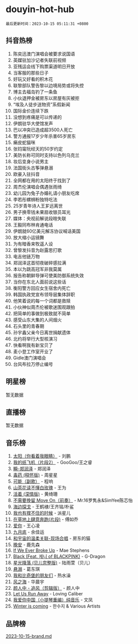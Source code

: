 # douyin-hot-hub

`最后更新时间：2023-10-15 05:11:31 +0800`

## 抖音热榜

1. 陈奕迅澳门演唱会被要求说国语
1. 英媒驻加沙记者失联前视频
1. 亚残运会线下购票渠道明日开放
1. 当客服的那些日子
1. 好玩又好看的积木花
1. 联黎部队警告黎以边境局势或将失控
1. 博主去福岛钓了一条鱼
1. 小伙退押金被房东以房屋有灰被拒
1. “埃及人徒步送物资”系假新闻
1. 国际金价连续下跌
1. 没想到疼痛是可以传递的
1. 伊朗驻华大使馆发声
1. 巴以冲突已造成超3500人死亡
1. 警方通报17岁少年杀害65岁房东
1. 癞皮蛇猫咪
1. 张钧甯阮经天的50岁约定
1. 美防长称可同时支持以色列乌克兰
1. 妆后变身小说男主
1. 法国街头古筝弹悬溺
1. 欧豪入驻抖音
1. 全网都在用的太阳终于找到了
1. 周杰伦演唱会偶遇张雨绮
1. 幼儿园为兔子办婚礼请小朋友吃席
1. 李若彤螺蛳粉独特吃法
1. 25岁青年诗人王芗远离世
1. 男子换零钱未果扇收银员耳光
1. 媒体：央视前解说段暄失联
1. 王毅同布林肯通电话
1. 伊朗就60亿美元解冻协议喊话美国
1. 放大缩小运镜舞
1. 为有暗香来牧遥人设
1. 曾黎发抖音为赵露思打歌
1. 电吉他链万物
1. 郑润泽这首彻夜破碎感拉满
1. 本以为跳高冠军非我莫属
1. 报告称朝鲜导弹可使美防御系统失效
1. 当你在东北人面前说这些话
1. 衡阳警方回应女生宿舍内死亡
1. 韩国执政党宣布领导层集体辞职
1. 他笑着说的每一个词都是救赎
1. 小伙神似周杰伦被歌迷围观跟拍
1. 把简单的事做到极致就不简单
1. 感受山东大集的人间烟火
1. 石头里的青春期
1. 孙宇鑫父亲今日离世捐献遗体
1. 北约将举行大型核演习
1. 快看啊我有新宝贝了
1. 麦小登工作室开业了
1. Gidle澳门演唱会
1. 台风布拉万停止编号

## 明星榜

暂无数据

## 直播榜

暂无数据

## 音乐榜

1. [太阳（你看着我眼睛）](https://sf6-cdn-tos.douyinstatic.com/obj/tos-cn-ve-2774/ogWbyIQnlBFImVbeDocRdCIYtBHlbJXgfZMvgz) - 刘鹏
1. [我的纸飞机（片段2）](https://sf3-cdn-tos.douyinstatic.com/obj/tos-cn-ve-2774/oM2ZrKcg2CD5AeRB2gkeXOFB1IxAGJdZPazYHf) - GooGoo/王之睿
1. [瞬-郑润泽](https://sf3-cdn-tos.douyinstatic.com/obj/tos-cn-ve-2774/oYXHIohzvbNAzBhHgyksWpRM4bfkDsBdBDAynw) - 郑润泽
1. [毒药 (释怀版)](https://sf3-cdn-tos.douyinstatic.com/obj/tos-cn-ve-2774/oYILMEAzspdZBIzy4frJNB8ZHPHWAhiwowd4Ad) - 周星星
1. [可能（副歌）](https://sf3-cdn-tos.douyinstatic.com/obj/tos-cn-ve-2774/cde1731888894259b333569393c2fb51) - 程响
1. [山茶花读不懂白玫瑰](https://sf3-cdn-tos.douyinstatic.com/obj/tos-cn-ve-2774/osfn8B7DktrRHEPJgPCfDbw7QDQEkwC16BxZg9) - 王为
1. [活着 (深情版)](https://sf3-cdn-tos.douyinstatic.com/obj/tos-cn-ve-2774/oY8r2TelECK2BPZbDCj8xZKBQfPbwQyCt1cggn) - 黄绮珊
1. [不需要挽留 Move On（前奏）](https://sf3-cdn-tos.douyinstatic.com/obj/tos-cn-ve-2774/ooCBhgCCkF4nExzQL9WZSUbitfA8IsDkgQIYhe) - Mr.16罗隽永&SimYee陈芯怡
1. [海边探戈](https://sf3-cdn-tos.douyinstatic.com/obj/tos-cn-ve-2774/os9gE0VQCGqt6VQkZDyBBYvfSDY0QFe3vVmubn) - 王鹤棣/王齐铭/朴鲨
1. [我也有撑不住的时候](https://sf3-cdn-tos.douyinstatic.com/obj/tos-cn-ve-2774/okmtBE1dkIBhwxeiBJeDgQnQtICZWIJUI2bjQr) - 派星儿
1. [在草地上肆意奔跑(片段)](https://sf6-cdn-tos.douyinstatic.com/obj/tos-cn-ve-2774/8831d494742f45dabdfa8adb8b817259) - 傅如乔
1. [爱你](https://sf6-cdn-tos.douyinstatic.com/obj/tos-cn-ve-2774/oEfyTFYX4gOL9DMKAJebDCAASw8hYVIXz1nYaf) - 王心凌
1. [九月底](https://sf6-cdn-tos.douyinstatic.com/obj/tos-cn-ve-2774/oMfewG4PDTFhF8iz3OGQ7ABH5i6fCgnMaoCbzZ) - 余佳运
1. [和宇宙的温柔关联-现场合唱](https://sf6-cdn-tos.douyinstatic.com/obj/tos-cn-ve-2774/o0hONGDYQBgk0e5bqDeQOonVmncA6tC2nBwZLT) - 房东的猫
1. [晚安](https://sf3-cdn-tos.douyinstatic.com/obj/tos-cn-ve-2774/a724c5e224464218839820f4e4fd632f) - 鹿先森
1. [If We Ever Broke Up](https://sf3-cdn-tos.douyinstatic.com/obj/tos-cn-ve-2774/o8onj5HDk0ImtBmO0URBfeyCDXQJMYkQ1gb8Zy) - Mae Stephens
1. [Black (Feat. 제니 of BLACKPINK)](https://sf6-cdn-tos.douyinstatic.com/obj/tos-cn-ve-2774/2eb92e2debbe4fe0a552bc099aef7f28) - G-Dragon
1. [星光降落 (贝儿完整版)](https://sf6-cdn-tos.douyinstatic.com/obj/tos-cn-ve-2774/okwB9hAwyAtsFFkFBzAX1hOOfQuIoMNs0W2Mwr) - 陆雨萱（贝儿）
1. [悬溺](https://sf3-cdn-tos.douyinstatic.com/obj/tos-cn-ve-2774/f3b6cc53d2e944beb7094a3ff01b4e03) - 葛东琪
1. [我和比奇堡的朋友们](https://sf3-cdn-tos.douyinstatic.com/obj/tos-cn-ve-2774/f0505db981ea4a6d91453a15924a82aa) - 热水澡
1. [风之海](https://sf6-cdn-tos.douyinstatic.com/obj/tos-cn-ve-2774/oInqZ2gFbCQvB6wZNnZlJpBcfDBQ8t1e1XwYAi) - 华晨宇
1. [颜人中 - 追风（剪辑版）](https://sf6-cdn-tos.douyinstatic.com/obj/tos-cn-ve-2774/9107f711ded6416ab3279a81d71597f7) - 颜人中
1. [Let Us Run Away](https://sf3-cdn-tos.douyinstatic.com/obj/tos-cn-ve-2774/a9a280d910044fb0b9f4f74b0b27e854) - Loving Caliber
1. [我爱你中国（小提琴重编）纯音乐](https://sf3-cdn-tos.douyinstatic.com/obj/tos-cn-ve-2774/362de867442c4051acadb0a43fd60af8) - 文凤
1. [Winter is coming](https://sf6-cdn-tos.douyinstatic.com/obj/tos-cn-ve-2774/0a6c12efb2d84f2ba9a243d4e1eebb4e) - 한수지 & Various Artists

## 品牌榜

[2023-10-15-brand.md](2023-10-15-brand.md)
